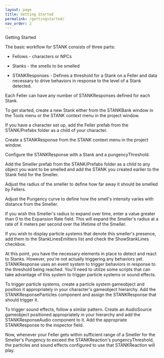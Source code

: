 ```yaml
---
layout: page
title: Getting Started
permalink: /gettingstarted/
nav_order: 2
---
```


Getting Started

The basic workflow for STANK consists of three parts: 

- Fellows - characters or NPCs

- Stanks - the smells to be smelled

- STANKResponses - Defines a threshold for a Stank on a Feller and data necessary to drive behaviors in response to the level of a Stank detected.

Each Feller can have any number of STANKResponses defined for each Stank.

To get started, create a new Stank either from the STANKBank window in the Tools menu or the STANK context menu in the project window.

If you have a character set up, add the Feller prefab from the STANK/Prefabs folder as a child of your character.  

Create a STANKResponse from the STANK context menu in the project window.

Configure the STANKResponse with a Stank and a pungencyThreshold.

Add the Smeller prefab from the STANK/Prefabs folder as a child to any object you want to be smelled and add the STANK you created earlier to the Stank field for the Smeller.

Adjust the radius of the smeller to define how far away it should be smelled by Fellers.

Adjust the Pungency curve to define how the smell's intensity varies with distance from the Smeller.

If you wish this Smeller's radius to expand over time, enter a value greater than 0 to the Expansion Rate field.  This will expand the Smeller's radius at a rate of X meters per second over the lifetime of the Smeller.

If you wish to display particle systems that denote this smeller's presence, add them to the StankLinesEmitters list and check the ShowStankLines checkbox.

At this point, you have the necessary elements in place to detect and react to Stanks.  However, you're not actually triggering any behaviors yet.  STANKResponse uses an event system to trigger behaviors in response to the threshold being reached.  You'll need to utilize some scripts that can take advantage of this system to trigger particle systems or sound effects.

To trigger particle systems, create a particle system gameobject and position it appropriately in your character's gameobject hierarchy.  Add the STANKResponseParticles component and assign the STANKResponse that should trigger it.

To trigger sound effects, follow a similar pattern.  Create an AudioSource gameobject positioned appropriately in your hierarchy and add the STANKResponseAudio component to it.  Add the appropriate STANKResponse to the inspector field.

Now, whenever your Feller gets within sufficient range of a Smeller for the Smeller's Pungency to exceed the STANKReaction's pungencyThreshold, the particles and sound effects configured to use that STANKReaction will play.
